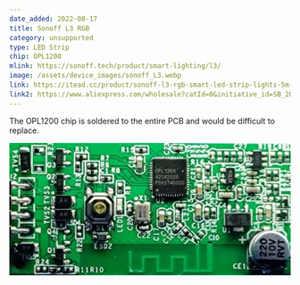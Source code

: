 ```yaml
---
date_added: 2022-08-17
title: Sonoff L3 RGB 
category: unsupported
type: LED Strip
chip: OPL1200
mlink: https://sonoff.tech/product/smart-lighting/l3/
image: /assets/device_images/sonoff_L3.webp
link: https://itead.cc/product/sonoff-l3-rgb-smart-led-strip-lights-5m-16-4ft/
link2: https://www.aliexpress.com/wholesale?catId=0&initiative_id=SB_20220817025228&origin=y&SearchText=sonoff+l3
---
```


The OPL1200 chip is soldered to the entire PCB and would be difficult to replace.

![Sonoff L3 PCB](/assets/device_images/sonoff_L3_pcb.webp)
